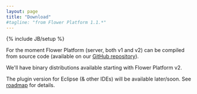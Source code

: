 ```yaml
---
layout: page
title: "Download"
#tagline: "from Flower Platform 1.1.*"
---
```


{% include JB/setup %}

For the moment Flower Platform (server, both v1 and v2) can be compiled from source code (available on our [GitHub repository](https://github.com/flower-platform/)).

We'll have binary distributions available starting with Flower Platform v2.

The plugin version for Eclipse (& other IDEs) will be available later/soon. See [roadmap](roadmap.html) for details.